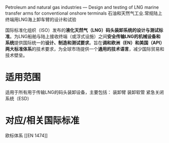 
Petroleum and natural gas industries — Design and testing of LNG marine transfer arms for conventional onshore terminals
石油和天然气工业.常规陆上终端用LNG海上卸车臂的设计和试验


国际标准化组织（ISO）发布的​**​液化天然气（LNG）码头装卸系统的设计与测试标准​**​。为LNG船舶与陆上接收终端（或浮式设施）之间​**​安全传输LNG的机械设备和系统​**​提供国际统一的​**​设计、制造和测试要求​**​。旨在​**​调和欧洲（EN）和美国（API）两大标准体系​**​的技术要求，为全球市场提供一个​**​通用的技术语言​**​，减少国际贸易和技术壁垒。

# 适用范围

适用于所有用于传输LNG的码头装卸设备，主要包括：
装卸臂
装卸软管
紧急关闭系统（ESD）

# 对应/相关国际标准

欧标体系
[[EN 1474]] 
